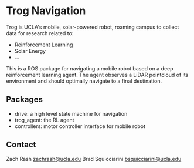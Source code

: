 # Trog Navigation

Trog is UCLA's mobile, solar-powered robot, roaming campus to collect data for research related to:
* Reinforcement Learning
* Solar Energy
* ...

This is a ROS package for navigating a mobile robot based on a deep reinforcement learning agent.
The agent observes a LiDAR pointcloud of its environment and should optimally navigate to a final
destination.

## Packages
* drive: a high level state machine for navigation
* trog_agent: the RL agent
* controllers: motor controller interface for mobile robot

## Contact
Zach Rash <zachrash@ucla.edu>
Brad Squicciarini <bsquicciarini@ucla.edu>
